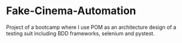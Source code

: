 # Fake-Cinema-Automation
Project of a bootcamp where I use POM as an architecture design of a testing suit including BDD frameworks, selenium and pystest.
